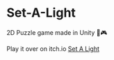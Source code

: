 # Set-A-Light 
2D Puzzle game made in Unity 🧩🎮


Play it over on itch.io
[Set A Light](https://am-educated-vegtable.itch.io/set-a-light)
